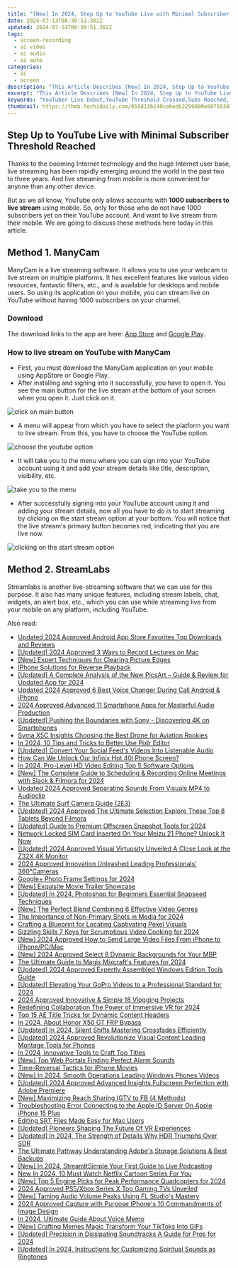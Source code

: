 ```yaml
---
title: "[New] In 2024, Step Up to YouTube Live with Minimal Subscriber Threshold Reached"
date: 2024-07-13T08:30:51.302Z
updated: 2024-07-14T08:30:51.302Z
tags: 
  - screen-recording
  - ai video
  - ai audio
  - ai auto
categories: 
  - ai
  - screen
description: "This Article Describes [New] In 2024, Step Up to YouTube Live with Minimal Subscriber Threshold Reached"
excerpt: "This Article Describes [New] In 2024, Step Up to YouTube Live with Minimal Subscriber Threshold Reached"
keywords: "YouTuber Live Debut,YouTube Threshold Crossed,Subs Reached, Go Live,Entering Live Mode,Minimal Subscribers Join Live,Step up to YouTube Streaming,Live Launch with Subs Limit"
thumbnail: https://thmb.techidaily.com/655813b140cebedb2250090e80755301611474980aff8421c8d4c222923ee3bc.jpg
---
```


## Step Up to YouTube Live with Minimal Subscriber Threshold Reached

Thanks to the booming Internet technology and the huge Internet user base, live streaming has been rapidly emerging around the world in the past two to three years. And live streaming from mobile is more convenient for anyone than any other device.

But as we all know, YouTube only allows accounts with **1000 subscribers to live stream** using mobile. So, only for those who do not have 1000 subscribers yet on their YouTube account. And want to live stream from their mobile. We are going to discuss these methods here today in this article.

## Method 1\. ManyCam

ManyCam is a live streaming software. It allows you to use your webcam to live stream on multiple platforms. It has excellent features like various video resources, fantastic filters, etc., and is available for desktops and mobile users. So using its application on your mobile, you can stream live on YouTube without having 1000 subscribers on your channel.

### Download

The download links to the app are here: [App Store](https://apps.apple.com/us/app/manycam/id1112694921?ls=1) and [Google Play](https://play.google.com/store/apps/details?id=com.visicommedia.manycam).

### How to live stream on YouTube with ManyCam

* First, you must download the ManyCam application on your mobile using AppStore or Google Play.
* After installing and signing into it successfully, you have to open it. You see the main button for the live stream at the bottom of your screen when you open it. Just click on it.

![click on main button](https://images.wondershare.com/filmora/article-images/2022/12/live-stream-1.jpg)

* A menu will appear from which you have to select the platform you want to live stream. From this, you have to choose the YouTube option.

![choose the youtube option](https://images.wondershare.com/filmora/article-images/2022/12/live-stream-2.jpg)

* It will take you to the menu where you can sign into your YouTube account using it and add your stream details like title, description, visibility, etc.

![take you to the menu](https://images.wondershare.com/filmora/article-images/2022/12/live-stream-3.jpg)

* After successfully signing into your YouTube account using it and adding your stream details, now all you have to do is to start streaming by clicking on the start stream option at your bottom. You will notice that the live stream's primary button becomes red, indicating that you are live now.

![clicking on the start stream option](https://images.wondershare.com/filmora/article-images/2022/12/live-stream-4.jpg)

## Method 2\. StreamLabs

Streamlabs is another live-streaming software that we can use for this purpose. It also has many unique features, including stream labels, chat, widgets, an alert box, etc., which you can use while streaming live from your mobile on any platform, including YouTube.


<ins class="adsbygoogle"
     style="display:block"
     data-ad-format="autorelaxed"
     data-ad-client="ca-pub-7571918770474297"
     data-ad-slot="1223367746"></ins>



<ins class="adsbygoogle"
     style="display:block"
     data-ad-client="ca-pub-7571918770474297"
     data-ad-slot="8358498916"
     data-ad-format="auto"
     data-full-width-responsive="true"></ins>




<span class="atpl-alsoreadstyle">Also read:</span>
<div><ul>
<li><a href="https://video-ai-editor.techidaily.com/updated-2024-approved-android-app-store-favorites-top-downloads-and-reviews/"><u>Updated 2024 Approved Android App Store Favorites Top Downloads and Reviews</u></a></li>
<li><a href="https://screen-activity-recording.techidaily.com/updated-2024-approved-3-ways-to-record-lectures-on-mac/"><u>[Updated] 2024 Approved  3 Ways to Record Lectures on Mac</u></a></li>
<li><a href="https://fox-glue.techidaily.com/new-expert-techniques-for-clearing-picture-edges/"><u>[New] Expert Techniques for Clearing Picture Edges</u></a></li>
<li><a href="https://extra-lessons.techidaily.com/iphone-solutions-for-reverse-playback/"><u>IPhone Solutions for Reverse Playback</u></a></li>
<li><a href="https://fox-glue.techidaily.com/updated-a-complete-analysis-of-the-new-picsart-guide-and-review-for-updated-app-for-2024/"><u>[Updated] A Complete Analysis of the New PicsArt – Guide & Review for Updated App for 2024</u></a></li>
<li><a href="https://audio-shaping.techidaily.com/updated-2024-approved-6-best-voice-changer-during-call-android-and-iphone/"><u>Updated 2024 Approved 6 Best Voice Changer During Call Android & iPhone</u></a></li>
<li><a href="https://voice-adjusting.techidaily.com/2024-approved-advanced-11-smartphone-apps-for-masterful-audio-production/"><u>2024 Approved Advanced 11 Smartphone Apps for Masterful Audio Production</u></a></li>
<li><a href="https://fox-glue.techidaily.com/updated-pushing-the-boundaries-with-sony-discovering-4k-on-smartphones/"><u>[Updated] Pushing the Boundaries with Sony - Discovering 4K on Smartphones</u></a></li>
<li><a href="https://fox-glue.techidaily.com/syma-x5c-insights-choosing-the-best-drone-for-aviation-rookies/"><u>Syma X5C Insights  Choosing the Best Drone for Aviation Rookies</u></a></li>
<li><a href="https://fox-glue.techidaily.com/in-2024-10-tips-and-tricks-to-better-use-pixlr-editor/"><u>In 2024, 10 Tips and Tricks to Better Use Pixlr Editor</u></a></li>
<li><a href="https://fox-glue.techidaily.com/updated-convert-your-social-feeds-videos-into-listenable-audio/"><u>[Updated] Convert Your Social Feed's Videos Into Listenable Audio</u></a></li>
<li><a href="https://unlock-android.techidaily.com/how-can-we-unlock-our-infinix-hot-40i-phone-screen-by-drfone-android/"><u>How Can We Unlock Our Infinix Hot 40i Phone Screen?</u></a></li>
<li><a href="https://smart-video-editing.techidaily.com/in-2024-pro-level-hd-video-editing-top-5-software-options/"><u>In 2024, Pro-Level HD Video Editing Top 5 Software Options</u></a></li>
<li><a href="https://video-capture.techidaily.com/new-the-complete-guide-to-scheduling-and-recording-online-meetings-with-slack-and-filmora-for-2024/"><u>[New] The Complete Guide to Scheduling & Recording Online Meetings with Slack & Filmora for 2024</u></a></li>
<li><a href="https://audio-editing.techidaily.com/updated-2024-approved-separating-sounds-from-visuals-mp4-to-audioclip/"><u>Updated 2024 Approved Separating Sounds From Visuals MP4 to Audioclip</u></a></li>
<li><a href="https://fox-glue.techidaily.com/the-ultimate-surf-camera-guide-2e3/"><u>The Ultimate Surf Camera Guide (2E3)</u></a></li>
<li><a href="https://fox-glue.techidaily.com/updated-2024-approved-the-ultimate-selection-explore-these-top-8-tablets-beyond-filmora/"><u>[Updated] 2024 Approved  The Ultimate Selection  Explore These Top 8 Tablets Beyond Filmora</u></a></li>
<li><a href="https://remote-screen-capture.techidaily.com/updated-guide-to-premium-offscreen-snapshot-tools-for-2024/"><u>[Updated] Guide to Premium Offscreen Snapshot Tools for 2024</u></a></li>
<li><a href="https://sim-unlock.techidaily.com/network-locked-sim-card-inserted-on-your-meizu-21-phone-unlock-it-now-by-drfone-android/"><u>Network Locked SIM Card Inserted On Your Meizu 21 Phone? Unlock It Now</u></a></li>
<li><a href="https://fox-glue.techidaily.com/updated-2024-approved-visual-virtuosity-unveiled-a-close-look-at-the-z32x-4k-monitor/"><u>[Updated] 2024 Approved  Visual Virtuosity Unveiled  A Close Look at the Z32X 4K Monitor</u></a></li>
<li><a href="https://article-knowledge.techidaily.com/2024-approved-innovation-unleashed-leading-professionals-360cameras/"><u>2024 Approved  Innovation Unleashed  Leading Professionals’ 360°Cameras</u></a></li>
<li><a href="https://facebook-videos.techidaily.com/googleplus-photo-frame-settings-for-2024/"><u>Google+ Photo Frame Settings for 2024</u></a></li>
<li><a href="https://fox-glue.techidaily.com/new-exquisite-movie-trailer-showcase/"><u>[New] Exquisite Movie Trailer Showcase</u></a></li>
<li><a href="https://fox-glue.techidaily.com/updated-in-2024-photoshop-for-beginners-essential-snapseed-techniques/"><u>[Updated] In 2024, Photoshop for Beginners  Essential Snapseed Techniques</u></a></li>
<li><a href="https://some-approaches.techidaily.com/new-the-perfect-blend-combining-6-effective-video-genres/"><u>[New] The Perfect Blend  Combining 6 Effective Video Genres</u></a></li>
<li><a href="https://fox-glue.techidaily.com/the-importance-of-non-primary-shots-in-media-for-2024/"><u>The Importance of Non-Primary Shots in Media for 2024</u></a></li>
<li><a href="https://fox-glue.techidaily.com/crafting-a-blueprint-for-locating-captivating-pexel-visuals/"><u>Crafting a Blueprint for Locating Captivating Pexel Visuals</u></a></li>
<li><a href="https://fox-glue.techidaily.com/sizzling-skills-7-keys-for-scrumptious-video-cooking-for-2024/"><u>Sizzling Skills  7 Keys for Scrumptious Video Cooking for 2024</u></a></li>
<li><a href="https://fox-glue.techidaily.com/new-2024-approved-how-to-send-large-video-files-from-iphone-to-iphonepcmac/"><u>[New] 2024 Approved  How to Send Large Video Files From iPhone to iPhone/PC/Mac</u></a></li>
<li><a href="https://fox-glue.techidaily.com/new-2024-approved-select-8-dynamic-backgrounds-for-your-mbp/"><u>[New] 2024 Approved  Select 8 Dynamic Backgrounds for Your MBP</u></a></li>
<li><a href="https://some-skills.techidaily.com/the-ultimate-guide-to-magix-mixcrafts-features-for-2024/"><u>The Ultimate Guide to Magix Mixcraft's Features for 2024</u></a></li>
<li><a href="https://fox-glue.techidaily.com/updated-2024-approved-expertly-assembled-windows-edition-tools-guide/"><u>[Updated] 2024 Approved  Expertly Assembled Windows Edition Tools Guide</u></a></li>
<li><a href="https://fox-glue.techidaily.com/updated-elevating-your-gopro-videos-to-a-professional-standard-for-2024/"><u>[Updated] Elevating Your GoPro Videos to a Professional Standard for 2024</u></a></li>
<li><a href="https://fox-glue.techidaily.com/2024-approved-innovative-and-simple-18-vlogging-projects/"><u>2024 Approved  Innovative & Simple  18 Vlogging Projects</u></a></li>
<li><a href="https://fox-glue.techidaily.com/redefining-collaboration-the-power-of-immersive-vr-for-2024/"><u>Redefining Collaboration  The Power of Immersive VR for 2024</u></a></li>
<li><a href="https://fox-glue.techidaily.com/top-15-ae-title-tricks-for-dynamic-content-headers/"><u>Top 15 AE Title Tricks for Dynamic Content Headers</u></a></li>
<li><a href="https://bypass-frp.techidaily.com/in-2024-about-honor-x50-gt-frp-bypass-by-drfone-android/"><u>In 2024, About Honor X50 GT FRP Bypass</u></a></li>
<li><a href="https://fox-glue.techidaily.com/updated-in-2024-silent-shifts-mastering-crossfades-efficiently/"><u>[Updated] In 2024, Silent Shifts  Mastering Crossfades Efficiently</u></a></li>
<li><a href="https://fox-glue.techidaily.com/updated-2024-approved-revolutionize-visual-content-leading-montage-tools-for-phones/"><u>[Updated] 2024 Approved  Revolutionize Visual Content  Leading Montage Tools for Phones</u></a></li>
<li><a href="https://fox-glue.techidaily.com/in-2024-innovative-tools-to-craft-top-titles/"><u>In 2024, Innovative Tools to Craft Top Titles</u></a></li>
<li><a href="https://fox-glue.techidaily.com/new-top-web-portals-finding-perfect-alarm-sounds/"><u>[New] Top Web Portals  Finding Perfect Alarm Sounds</u></a></li>
<li><a href="https://fox-glue.techidaily.com/time-reversal-tactics-for-iphone-movies/"><u>Time-Reversal Tactics for iPhone Movies</u></a></li>
<li><a href="https://fox-glue.techidaily.com/new-in-2024-smooth-operations-leading-windows-phones-videos/"><u>[New] In 2024, Smooth Operations  Leading Windows Phones Videos</u></a></li>
<li><a href="https://fox-glue.techidaily.com/updated-2024-approved-advanced-insights-fullscreen-perfection-with-adobe-premiere/"><u>[Updated] 2024 Approved  Advanced Insights  Fullscreen Perfection with Adobe Premiere</u></a></li>
<li><a href="https://instagram-video-files.techidaily.com/new-maximizing-reach-sharing-igtv-to-fb-4-methods/"><u>[New] Maximizing Reach  Sharing IGTV to FB (4 Methods)</u></a></li>
<li><a href="https://apple-account.techidaily.com/troubleshooting-error-connecting-to-the-apple-id-server-on-apple-iphone-15-plus-by-drfone-ios/"><u>Troubleshooting Error Connecting to the Apple ID Server On Apple iPhone 15 Plus</u></a></li>
<li><a href="https://fox-glue.techidaily.com/editing-srt-files-made-easy-for-mac-users/"><u>Editing SRT Files Made Easy for Mac Users</u></a></li>
<li><a href="https://fox-glue.techidaily.com/updated-pioneers-shaping-the-future-of-vr-experiences/"><u>[Updated] Pioneers Shaping The Future Of VR Experiences</u></a></li>
<li><a href="https://fox-glue.techidaily.com/updated-in-2024-the-strength-of-details-why-hdr-triumphs-over-sdr/"><u>[Updated] In 2024, The Strength of Details  Why HDR Triumphs Over SDR</u></a></li>
<li><a href="https://fox-glue.techidaily.com/the-ultimate-pathway-understanding-adobes-storage-solutions-and-best-backups/"><u>The Ultimate Pathway  Understanding Adobe's Storage Solutions & Best Backups</u></a></li>
<li><a href="https://fox-glue.techidaily.com/new-in-2024-streamitsimple-your-first-guide-to-live-podcasting/"><u>[New] In 2024, StreamItSimple  Your First Guide to Live Podcasting</u></a></li>
<li><a href="https://animation-videos.techidaily.com/new-in-2024-10-must-watch-netflix-cartoon-series-for-you/"><u>New In 2024, 10 Must Watch Netflix Cartoon Series For You</u></a></li>
<li><a href="https://fox-direct.techidaily.com/new-top-5-engine-picks-for-peak-performance-quadcopters-for-2024/"><u>[New] Top 5 Engine Picks for Peak Performance Quadcopters for 2024</u></a></li>
<li><a href="https://fox-glue.techidaily.com/2024-approved-ps5xbox-series-x-top-gaming-tvs-unveiled/"><u>2024 Approved  PS5/Xbox Series X  Top Gaming TVs Unveiled</u></a></li>
<li><a href="https://fox-blue.techidaily.com/new-taming-audio-volume-peaks-using-fl-studios-mastery/"><u>[New] Taming Audio Volume Peaks Using FL Studio's Mastery</u></a></li>
<li><a href="https://fox-glue.techidaily.com/2024-approved-capture-with-purpose-iphones-10-commandments-of-image-design/"><u>2024 Approved  Capture with Purpose  IPhone's 10 Commandments of Image Design</u></a></li>
<li><a href="https://fox-glue.techidaily.com/in-2024-ultimate-guide-about-voice-memo/"><u>In 2024, Ultimate Guide About Voice Memo</u></a></li>
<li><a href="https://tiktok-videos.techidaily.com/new-crafting-memes-magic-transform-your-tiktoks-into-gifs/"><u>[New] Crafting Memes Magic  Transform Your TikToks Into GIFs</u></a></li>
<li><a href="https://fox-glue.techidaily.com/updated-precision-in-dissipating-soundtracks-a-guide-for-pros-for-2024/"><u>[Updated] Precision in Dissipating Soundtracks  A Guide for Pros for 2024</u></a></li>
<li><a href="https://fox-glue.techidaily.com/updated-in-2024-instructions-for-customizing-spiritual-sounds-as-ringtones/"><u>[Updated] In 2024, Instructions for Customizing Spiritual Sounds as Ringtones</u></a></li>
</ul></div>
